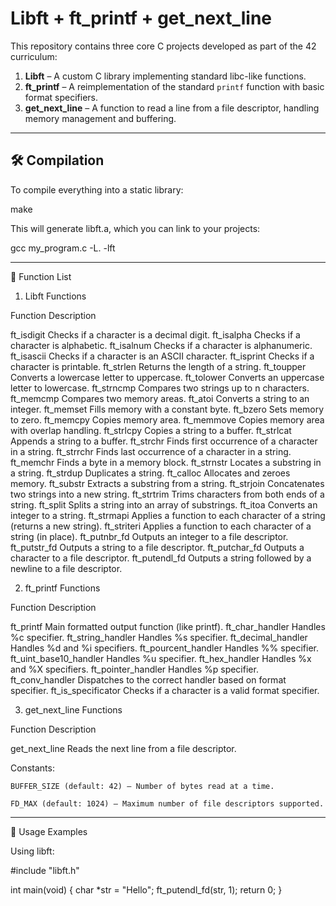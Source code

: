 # Libft + ft_printf + get_next_line

This repository contains three core C projects developed as part of the 42 curriculum:

1. **Libft** – A custom C library implementing standard libc-like functions.
2. **ft_printf** – A reimplementation of the standard `printf` function with basic format specifiers.
3. **get_next_line** – A function to read a line from a file descriptor, handling memory management and buffering.

---

## 🛠 Compilation

To compile everything into a static library:

make

This will generate libft.a, which you can link to your projects:

gcc my_program.c -L. -lft

---

📜 Function List


1. Libft Functions

Function	Description

ft_isdigit	Checks if a character is a decimal digit.
ft_isalpha	Checks if a character is alphabetic.
ft_isalnum	Checks if a character is alphanumeric.
ft_isascii	Checks if a character is an ASCII character.
ft_isprint	Checks if a character is printable.
ft_strlen	Returns the length of a string.
ft_toupper	Converts a lowercase letter to uppercase.
ft_tolower	Converts an uppercase letter to lowercase.
ft_strncmp	Compares two strings up to n characters.
ft_memcmp	Compares two memory areas.
ft_atoi		Converts a string to an integer.
ft_memset	Fills memory with a constant byte.
ft_bzero	Sets memory to zero.
ft_memcpy	Copies memory area.
ft_memmove	Copies memory area with overlap handling.
ft_strlcpy	Copies a string to a buffer.
ft_strlcat	Appends a string to a buffer.
ft_strchr	Finds first occurrence of a character in a string.
ft_strrchr	Finds last occurrence of a character in a string.
ft_memchr	Finds a byte in a memory block.
ft_strnstr	Locates a substring in a string.
ft_strdup	Duplicates a string.
ft_calloc	Allocates and zeroes memory.
ft_substr	Extracts a substring from a string.
ft_strjoin	Concatenates two strings into a new string.
ft_strtrim	Trims characters from both ends of a string.
ft_split	Splits a string into an array of substrings.
ft_itoa		Converts an integer to a string.
ft_strmapi	Applies a function to each character of a string (returns a new string).
ft_striteri	Applies a function to each character of a string (in place).
ft_putnbr_fd	Outputs an integer to a file descriptor.
ft_putstr_fd	Outputs a string to a file descriptor.
ft_putchar_fd	Outputs a character to a file descriptor.
ft_putendl_fd	Outputs a string followed by a newline to a file descriptor.


2. ft_printf Functions

Function		Description

ft_printf		Main formatted output function (like printf).
ft_char_handler		Handles %c specifier.
ft_string_handler	Handles %s specifier.
ft_decimal_handler	Handles %d and %i specifiers.
ft_pourcent_handler	Handles %% specifier.
ft_uint_base10_handler	Handles %u specifier.
ft_hex_handler		Handles %x and %X specifiers.
ft_pointer_handler	Handles %p specifier.
ft_conv_handler		Dispatches to the correct handler based on format specifier.
ft_is_specificator	Checks if a character is a valid format specifier.


3. get_next_line Functions

Function	Description

get_next_line	Reads the next line from a file descriptor.

Constants:

    BUFFER_SIZE (default: 42) – Number of bytes read at a time.

    FD_MAX (default: 1024) – Maximum number of file descriptors supported.

---

📌 Usage Examples

Using libft:

#include "libft.h"

int main(void)
{
    char *str = "Hello";
    ft_putendl_fd(str, 1);
    return 0;
}



